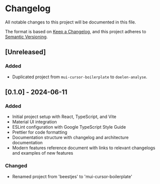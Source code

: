 # Changelog

All notable changes to this project will be documented in this file.

The format is based on [Keep a Changelog](https://keepachangelog.com/en/1.0.0/),
and this project adheres to [Semantic Versioning](https://semver.org/spec/v2.0.0.html).

## [Unreleased]

### Added
- Duplicated project from `mui-cursor-boilerplate` to `doelen-analyse`.

## [0.1.0] - 2024-06-11

### Added
- Initial project setup with React, TypeScript, and Vite
- Material UI integration
- ESLint configuration with Google TypeScript Style Guide
- Prettier for code formatting
- Documentation structure with changelog and architecture documentation
- Modern features reference document with links to relevant changelogs and examples of new features

### Changed
- Renamed project from 'beestjes' to 'mui-cursor-boilerplate' 
